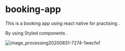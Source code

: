 # booking-app

This is a booking app using react native for practising .

By using Styled components .

![image_processing20200831-7274-1wecfxf](https://user-images.githubusercontent.com/73201789/178159088-de664b36-8953-4477-b7e1-ef0e98ff2138.png)
